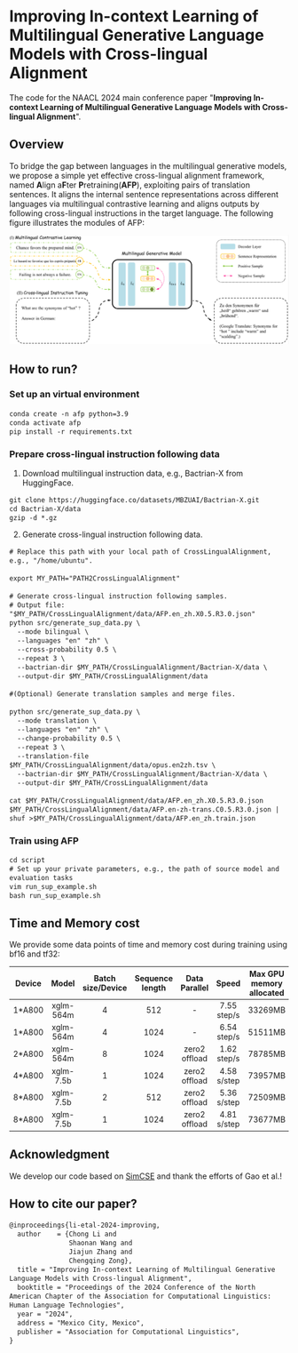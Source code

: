 # Improving In-context Learning of Multilingual Generative Language Models with Cross-lingual Alignment

The code for the NAACL 2024 main conference paper "**Improving In-context Learning of Multilingual Generative Language Models with Cross-lingual Alignment**".

## Overview
To bridge the gap between languages in the multilingual generative models, we propose a simple yet effective cross-lingual alignment framework, named **A**lign a**F**ter **P**retraining(**AFP**), exploiting pairs of translation sentences. It aligns the internal sentence representations across different languages via multilingual contrastive learning and aligns outputs by following cross-lingual instructions in the target language. The following figure illustrates the modules of AFP:

![](figure/methods.png)

## How to run?

### Set up an virtual environment
```
conda create -n afp python=3.9
conda activate afp
pip install -r requirements.txt
```

### Prepare cross-lingual instruction following data

1. Download multilingual instruction data, e.g., Bactrian-X from HuggingFace.
```
git clone https://huggingface.co/datasets/MBZUAI/Bactrian-X.git 
cd Bactrian-X/data
gzip -d *.gz
```

2. Generate cross-lingual instruction following data.
```
# Replace this path with your local path of CrossLingualAlignment, e.g., "/home/ubuntu".

export MY_PATH="PATH2CrossLingualAlignment"

# Generate cross-lingual instruction following samples.
# Output file: "$MY_PATH/CrossLingualAlignment/data/AFP.en_zh.X0.5.R3.0.json"
python src/generate_sup_data.py \
  --mode bilingual \
  --languages "en" "zh" \
  --cross-probability 0.5 \
  --repeat 3 \
  --bactrian-dir $MY_PATH/CrossLingualAlignment/Bactrian-X/data \
  --output-dir $MY_PATH/CrossLingualAlignment/data

#(Optional) Generate translation samples and merge files.

python src/generate_sup_data.py \
  --mode translation \
  --languages "en" "zh" \
  --change-probability 0.5 \
  --repeat 3 \
  --translation-file $MY_PATH/CrossLingualAlignment/data/opus.en2zh.tsv \
  --bactrian-dir $MY_PATH/CrossLingualAlignment/Bactrian-X/data \
  --output-dir $MY_PATH/CrossLingualAlignment/data

cat $MY_PATH/CrossLingualAlignment/data/AFP.en_zh.X0.5.R3.0.json $MY_PATH/CrossLingualAlignment/data/AFP.en-zh-trans.C0.5.R3.0.json | shuf >$MY_PATH/CrossLingualAlignment/data/AFP.en_zh.train.json
```

### Train using AFP

```
cd script
# Set up your private parameters, e.g., the path of source model and evaluation tasks
vim run_sup_example.sh
bash run_sup_example.sh
```

## Time and Memory cost
We provide some data points of time and memory cost during training using bf16 and tf32:

| **Device** | **Model** | **Batch size/Device** | **Sequence length** | **Data Parallel** |  **Speed**  | **Max GPU memory allocated** |
|:----------:|:---------:|:---------------------:|:-------------------:|:-----------------:|:-----------:|:----------------------------:|
|   1*A800   | xglm-564m |           4           |         512         |         -         | 7.55 step/s |            33269MB           |
|   1*A800   | xglm-564m |           4           |         1024        |         -         | 6.54 step/s |            51511MB           |
|   2*A800   | xglm-564m |           8           |         1024        |   zero2 offload   | 1.62 step/s |            78785MB           |
|   4*A800   | xglm-7.5b |           1           |         1024        |   zero2 offload   | 4.58 s/step |            73957MB           |
|   8*A800   | xglm-7.5b |           2           |         512         |   zero2 offload   | 5.36 s/step |            72509MB           |
|   8*A800   | xglm-7.5b |           1           |         1024        |   zero2 offload   | 4.81 s/step |            73677MB           |

## Acknowledgment

We develop our code based on [SimCSE](https://github.com/princeton-nlp/SimCSE) and thank the efforts of Gao et al.!

## How to cite our paper?
```
@inproceedings{li-etal-2024-improving,
  author    = {Chong Li and
               Shaonan Wang and
               Jiajun Zhang and
               Chengqing Zong},
  title = "Improving In-context Learning of Multilingual Generative Language Models with Cross-lingual Alignment",
  booktitle = "Proceedings of the 2024 Conference of the North American Chapter of the Association for Computational Linguistics: Human Language Technologies",
  year = "2024",
  address = "Mexico City, Mexico",
  publisher = "Association for Computational Linguistics",
}
```